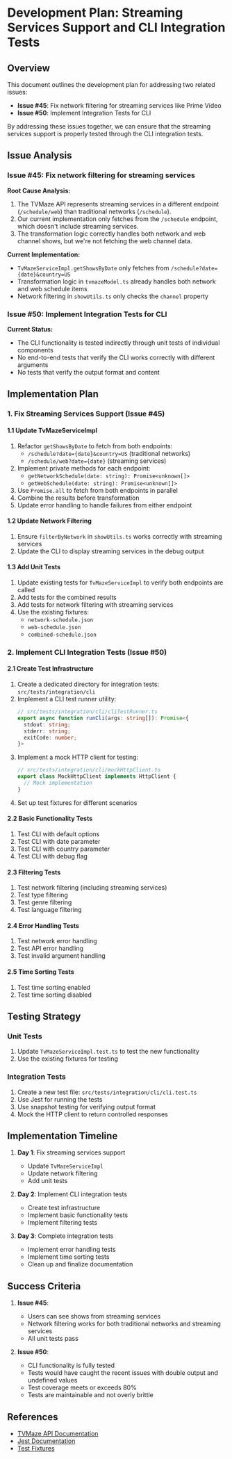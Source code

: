 # Development Plan: Streaming Services Support and CLI Integration Tests

## Overview

This document outlines the development plan for addressing two related issues:
- **Issue #45**: Fix network filtering for streaming services like Prime Video
- **Issue #50**: Implement Integration Tests for CLI

By addressing these issues together, we can ensure that the streaming services support is properly tested through the CLI integration tests.

## Issue Analysis

### Issue #45: Fix network filtering for streaming services

**Root Cause Analysis:**
1. The TVMaze API represents streaming services in a different endpoint (`/schedule/web`) than traditional networks (`/schedule`).
2. Our current implementation only fetches from the `/schedule` endpoint, which doesn't include streaming services.
3. The transformation logic correctly handles both network and web channel shows, but we're not fetching the web channel data.

**Current Implementation:**
- `TvMazeServiceImpl.getShowsByDate` only fetches from `/schedule?date={date}&country=US`
- Transformation logic in `tvmazeModel.ts` already handles both network and web schedule items
- Network filtering in `showUtils.ts` only checks the `channel` property

### Issue #50: Implement Integration Tests for CLI

**Current Status:**
- The CLI functionality is tested indirectly through unit tests of individual components
- No end-to-end tests that verify the CLI works correctly with different arguments
- No tests that verify the output format and content

## Implementation Plan

### 1. Fix Streaming Services Support (Issue #45)

#### 1.1 Update TvMazeServiceImpl

1. Refactor `getShowsByDate` to fetch from both endpoints:
   - `/schedule?date={date}&country=US` (traditional networks)
   - `/schedule/web?date={date}` (streaming services)
2. Implement private methods for each endpoint:
   - `getNetworkSchedule(date: string): Promise<unknown[]>`
   - `getWebSchedule(date: string): Promise<unknown[]>`
3. Use `Promise.all` to fetch from both endpoints in parallel
4. Combine the results before transformation
5. Update error handling to handle failures from either endpoint

#### 1.2 Update Network Filtering

1. Ensure `filterByNetwork` in `showUtils.ts` works correctly with streaming services
2. Update the CLI to display streaming services in the debug output

#### 1.3 Add Unit Tests

1. Update existing tests for `TvMazeServiceImpl` to verify both endpoints are called
2. Add tests for the combined results
3. Add tests for network filtering with streaming services
4. Use the existing fixtures:
   - `network-schedule.json`
   - `web-schedule.json`
   - `combined-schedule.json`

### 2. Implement CLI Integration Tests (Issue #50)

#### 2.1 Create Test Infrastructure

1. Create a dedicated directory for integration tests: `src/tests/integration/cli`
2. Implement a CLI test runner utility:
   ```typescript
   // src/tests/integration/cli/cliTestRunner.ts
   export async function runCli(args: string[]): Promise<{
     stdout: string;
     stderr: string;
     exitCode: number;
   }>
   ```
3. Implement a mock HTTP client for testing:
   ```typescript
   // src/tests/integration/cli/mockHttpClient.ts
   export class MockHttpClient implements HttpClient {
     // Mock implementation
   }
   ```
4. Set up test fixtures for different scenarios

#### 2.2 Basic Functionality Tests

1. Test CLI with default options
2. Test CLI with date parameter
3. Test CLI with country parameter
4. Test CLI with debug flag

#### 2.3 Filtering Tests

1. Test network filtering (including streaming services)
2. Test type filtering
3. Test genre filtering
4. Test language filtering

#### 2.4 Error Handling Tests

1. Test network error handling
2. Test API error handling
3. Test invalid argument handling

#### 2.5 Time Sorting Tests

1. Test time sorting enabled
2. Test time sorting disabled

## Testing Strategy

### Unit Tests

1. Update `TvMazeServiceImpl.test.ts` to test the new functionality
2. Use the existing fixtures for testing

### Integration Tests

1. Create a new test file: `src/tests/integration/cli/cli.test.ts`
2. Use Jest for running the tests
3. Use snapshot testing for verifying output format
4. Mock the HTTP client to return controlled responses

## Implementation Timeline

1. **Day 1**: Fix streaming services support
   - Update `TvMazeServiceImpl`
   - Update network filtering
   - Add unit tests

2. **Day 2**: Implement CLI integration tests
   - Create test infrastructure
   - Implement basic functionality tests
   - Implement filtering tests

3. **Day 3**: Complete integration tests
   - Implement error handling tests
   - Implement time sorting tests
   - Clean up and finalize documentation

## Success Criteria

1. **Issue #45**:
   - Users can see shows from streaming services
   - Network filtering works for both traditional networks and streaming services
   - All unit tests pass

2. **Issue #50**:
   - CLI functionality is fully tested
   - Tests would have caught the recent issues with double output and undefined values
   - Test coverage meets or exceeds 80%
   - Tests are maintainable and not overly brittle

## References

- [TVMaze API Documentation](https://www.tvmaze.com/api)
- [Jest Documentation](https://jestjs.io/docs/getting-started)
- [Test Fixtures](../tests/fixtures/tvmaze/)
